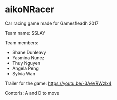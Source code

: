 # aikoNRacer
Car racing game made for Gamesfleadh 2017

Team name: SSLAY

Team members:
  - Shane Dunleavy
  - Yasmina Nunez
  - Thuy Nguyen
  - Angela Peng
  - Sylvia Wan

Trailer for the game: https://youtu.be/-3AeVRWzlx4

Contorls: A and D to move

